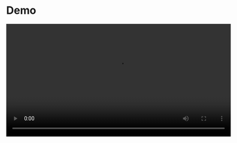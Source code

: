 # Demo

<video width="600" controls autoplay>
  <source src="krypto_demo.mp4" type="video/mp4">
</video>

